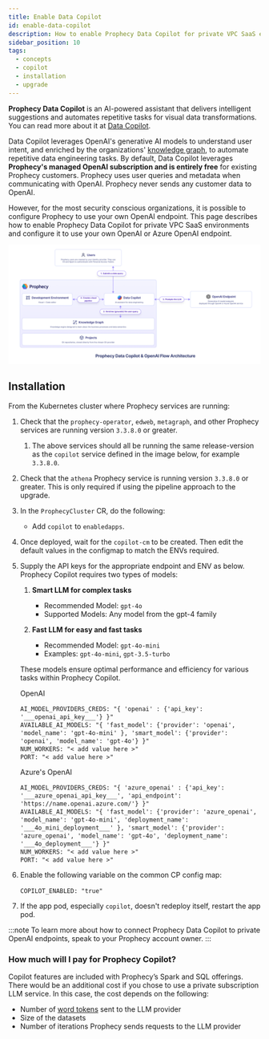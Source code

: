 ```yaml
---
title: Enable Data Copilot
id: enable-data-copilot
description: How to enable Prophecy Data Copilot for private VPC SaaS environments.
sidebar_position: 10
tags:
  - concepts
  - copilot
  - installation
  - upgrade
---
```


**Prophecy Data Copilot** is an AI-powered assistant that delivers intelligent suggestions and automates repetitive tasks for visual data transformations. You can read more about it at [Data Copilot](/docs/copilot/copilot.md).

Data Copilot leverages OpenAI's generative AI models to understand user intent, and enriched by the organizations' [knowledge graph](/knowledge-graph), to automate repetitive data engineering tasks. By default, Data Copilot leverages **Prophecy's managed OpenAI subscription and is entirely free** for existing Prophecy customers. Prophecy uses user queries and metadata when communicating with OpenAI. Prophecy never sends any customer data to OpenAI.

However, for the most security conscious organizations, it is possible to configure Prophecy to use your own OpenAI endpoint. This page describes how to enable Prophecy Data Copilot for private VPC SaaS environments and configure it to use your own OpenAI or Azure OpenAI endpoint.

![Prophecy Data Copilot & OpenAI Flow Architecture](img/data_copilot_open_ai_flow_architecture.png)

## Installation

From the Kubernetes cluster where Prophecy services are running:

1. Check that the `prophecy-operator`, `edweb`, `metagraph`, and other Prophecy services are running version `3.3.8.0` or greater.
   1. The above services should all be running the same release-version as the `copilot` service defined in the image below, for example `3.3.8.0`.
2. Check that the `athena` Prophecy service is running version `3.3.8.0` or greater. This is only required if using the pipeline approach to the upgrade.
3. In the `ProphecyCluster` CR, do the following:

   - Add `copilot` to `enabledapps`.

4. Once deployed, wait for the `copilot-cm` to be created. Then edit the default values in the configmap to match the ENVs required.
5. Supply the API keys for the appropriate endpoint and ENV as below. Prophecy Copilot requires two types of models:

   1. **Smart LLM for complex tasks**

      - Recommended Model: `gpt-4o`
      - Supported Models: Any model from the gpt-4 family

   2. **Fast LLM for easy and fast tasks**

      - Recommended Model: `gpt-4o-mini`
      - Examples: `gpt-4o-mini`, `gpt-3.5-turbo`

   These models ensure optimal performance and efficiency for various tasks within Prophecy Copilot.

   OpenAI

   ```
   AI_MODEL_PROVIDERS_CREDS: "{ 'openai' : {'api_key': '___openai_api_key___'} }"
   AVAILABLE_AI_MODELS: "{ 'fast_model': {'provider': 'openai', 'model_name': 'gpt-4o-mini' }, 'smart_model': {'provider': 'openai', 'model_name': 'gpt-4o'} }"
   NUM_WORKERS: "< add value here >"
   PORT: "< add value here >"
   ```

   Azure's OpenAI

   ```
   AI_MODEL_PROVIDERS_CREDS: "{ 'azure_openai' : {'api_key': '___azure_openai_api_key___', 'api_endpoint': 'https://name.openai.azure.com/'} }"
   AVAILABLE_AI_MODELS: "{ 'fast_model': {'provider': 'azure_openai', 'model_name': 'gpt-4o-mini', 'deployment_name': '___4o_mini_deployment___' }, 'smart_model': {'provider': 'azure_openai', 'model_name': 'gpt-4o', 'deployment_name': '___4o_deployment___'} }"
   NUM_WORKERS: "< add value here >"
   PORT: "< add value here >"
   ```

6. Enable the following variable on the common CP config map:

   `COPILOT_ENABLED: "true"`

7. If the app pod, especially `copilot`, doesn't redeploy itself, restart the app pod.

:::note
To learn more about how to connect Prophecy Data Copilot to private OpenAI endpoints, speak to your Prophecy account owner.
:::

### How much will I pay for Prophecy Copilot?

Copilot features are included with Prophecy’s Spark and SQL offerings. There would be an additional cost if you chose to use a private subscription LLM service. In this case, the cost depends on the following:

- Number of [word tokens](https://help.openai.com/en/articles/4936856-what-are-tokens-and-how-to-count-them) sent to the LLM provider
- Size of the datasets
- Number of iterations Prophecy sends requests to the LLM provider
